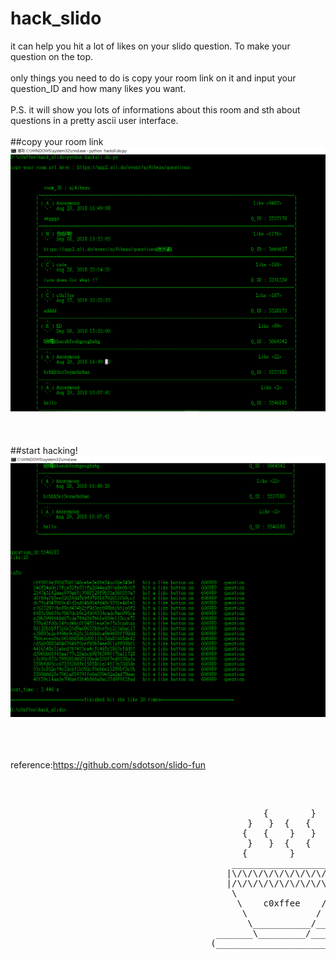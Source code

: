 # hack_slido
it can help you hit a lot of likes on your slido question. To make your question on the top. <br><br>
only things you need to do is copy your room link on it and input your question_ID and how many likes you want.<br><br>
P.S. it will show you lots of informations about this room and sth about questions in a pretty ascii user interface.
<br>
<br>##copy your room link<br>
![image](https://github.com/c0xffee/hack_slido/blob/master/hackslido.PNG)<br>
<br><br>
<br>##start hacking!<br>
![image](https://github.com/c0xffee/hack_slido/blob/master/hackslido2.PNG)<br>
<br><br>
<br>

reference:https://github.com/sdotson/slido-fun

<br>



<pre>
                           
                                                {        }      
                                             }   }  {   {
                                            {   {    }   }
                                             }   }  {   {
                                            {        }
                                          ___________________
                                         |\/\/\/\/\/\/\/\/\/\|               
                                         |/\/\/\/\/\/\/\/\/\/|
                                          \                 /____
                                           \    c0xffee    /     )
                                            \             /     /
                                             \___________/_____/ 
                                       _______\_________/________                   
                                      (__________________________)
      
</pre>
